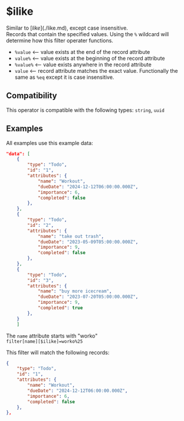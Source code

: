 # $ilike

Similar to [$like](./$like.md), except case insensitive.<br>
Records that contain the specified values. Using the `%` wildcard will determine how this filter operater functions.<br>

- `%value` <-- value exists at the end of the record attribute<br>
- `value%` <-- value exists at the beginning of the record attribute<br>
- `%value%` <-- value exists anywhere in the record attribute<br>
- `value` <-- record attribute matches the exact value. Functionally the same as `%eq` except it is case insensitive.

## Compatibility

This operator is compatible with the following types:
`string`, `uuid`

## Examples

All examples use this example data:

```json
"data": [
    {
        "type": "Todo",
        "id": "1",
        "attributes": {
            "name": "Workout",
            "dueDate": "2024-12-12T06:00:00.000Z",
            "importance": 6,
            "completed": false
        },
    },
    {
        "type": "Todo",
        "id": "2",
        "attributes": {
            "name": "take out trash",
            "dueDate": "2023-05-09T05:00:00.000Z",
            "importance": 9,
            "completed": false
        },
    },
    {
        "type": "Todo",
        "id": "3",
        "attributes": {
            "name": "buy more icecream",
            "dueDate": "2023-07-20T05:00:00.000Z",
            "importance": 9,
            "completed": true
        },
    }
    ]
```

The `name` attribute starts with "worko"<br>
`filter[name][$ilike]=worko%25`<br>

This filter will match the following records:<br>

```json
{
    "type": "Todo",
    "id": "1",
    "attributes": {
        "name": "Workout",
        "dueDate": "2024-12-12T06:00:00.000Z",
        "importance": 6,
        "completed": false
    },
},
```

